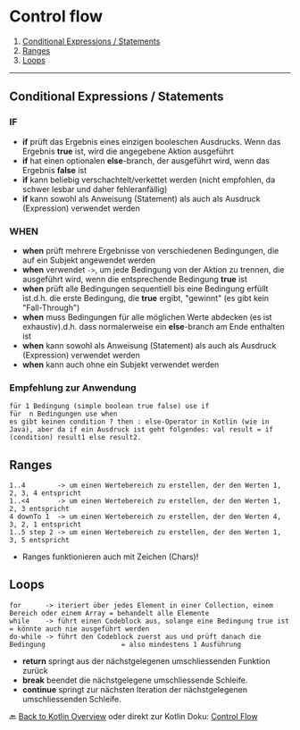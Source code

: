 # Control flow

1. [Conditional Expressions / Statements](#conditional-expressions--statements)
2. [Ranges](#ranges)
3. [Loops](#loops)

---

## Conditional Expressions / Statements

### IF

- **if** prüft das Ergebnis eines einzigen booleschen Ausdrucks. Wenn das Ergebnis **true** ist, wird die angegebene Aktion ausgeführt<br>
- **if** hat einen optionalen **else**-branch, der ausgeführt wird, wenn das Ergebnis **false** ist<br>
- **if** kann beliebig verschachtelt/verkettet werden (nicht empfohlen, da schwer lesbar und daher fehleranfällig)<br>
- **if** kann sowohl als Anweisung (Statement) als auch als Ausdruck (Expression) verwendet werden<br>

### WHEN

- **when** prüft mehrere Ergebnisse von verschiedenen Bedingungen, die auf ein Subjekt angewendet werden<br>
- **when** verwendet `->`, um jede Bedingung von der Aktion zu trennen, die ausgeführt wird, wenn die entsprechende Bedingung **true** ist<br>
- **when** prüft alle Bedingungen sequentiell bis eine Bedingung erfüllt ist.d.h. die erste Bedingung, die **true** ergibt, "gewinnt" (es gibt kein "Fall-Through")<br>
- **when** muss Bedingungen für alle möglichen Werte abdecken (es ist exhaustiv).d.h. dass normalerweise ein **else**-branch am Ende enthalten ist<br>
- **when** kann sowohl als Anweisung (Statement) als auch als Ausdruck (Expression) verwendet werden<br>
- **when** kann auch ohne ein Subjekt verwendet werden<br>

### Empfehlung zur Anwendung
    
    für 1 Bedingung (simple boolean true false) use if
    für  n Bedingungen use when
    es gibt keinen condition ? then : else-Operator in Kotlin (wie in Java), aber da if ein Ausdruck ist geht folgendes: val result = if (condition) result1 else result2.

## Ranges

    1..4        -> um einen Wertebereich zu erstellen, der den Werten 1, 2, 3, 4 entspricht
    1..<4       -> um einen Wertebereich zu erstellen, der den Werten 1, 2, 3 entspricht
    4 downTo 1  -> um einen Wertebereich zu erstellen, der den Werten 4, 3, 2, 1 entspricht
    1..5 step 2 -> um einen Wertebereich zu erstellen, der den Werten 1, 3, 5 entspricht

* Ranges funktionieren auch mit Zeichen (Chars)!

## Loops

    for      -> iteriert über jedes Element in einer Collection, einem Bereich oder einem Array = behandelt alle Elemente         
    while    -> führt einen Codeblock aus, solange eine Bedingung true ist                      = könnte auch nie ausgeführt werden
    do-while -> führt den Codeblock zuerst aus und prüft danach die Bedingung                   = also mindestens 1 Ausführung

* **return** springt aus der nächstgelegenen umschliessenden Funktion zurück
* **break** beendet die nächstgelegene umschliessende Schleife.                                 
* **continue** springt zur nächsten Iteration der nächstgelegenen umschliessenden Schleife.                 

🔙 [Back to Kotlin Overview](../README.md) oder direkt zur Kotlin Doku: [Control Flow](https://kotlinlang.org/docs/control-flow.html)

